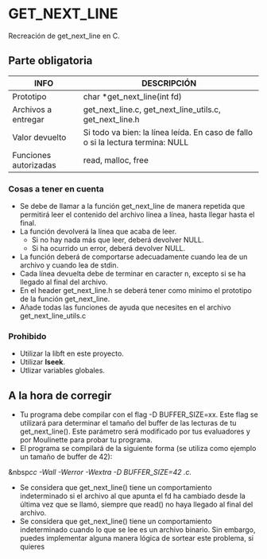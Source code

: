 # GET_NEXT_LINE
Recreación de get_next_line en C.
## Parte obligatoria
|INFO|DESCRIPCIÓN|
|----|-----------|
|Prototipo|char *get_next_line(int fd)|
|Archivos a entregar|get_next_line.c, get_next_line_utils.c, get_next_line.h|
|Valor devuelto|Si todo va bien: la línea leída. En caso de fallo o si la lectura termina: NULL|
|Funciones autorizadas|read, malloc, free|
### Cosas a tener en cuenta
- Se debe de llamar a la función get_next_line de manera repetida que permitirá leer el contenido del archivo línea a línea, hasta llegar hasta el final.
- La función devolverá la línea que acaba de leer.
    - Si no hay nada más que leer, deberá devolver NULL.
    - Si ha ocurrido un error, deberá devolver NULL.
- La función deberá de comportarse adecuadamente cuando lea de un archivo y cuando lea de stdin.
- Cada línea devuelta debe de terminar en caracter n, excepto si se ha llegado al final del archivo.
- En el header get_next_line.h se deberá tener como mínimo el prototipo de la función get_next_line.
- Añade todas las funciones de ayuda que necesites en el archivo get_next_line_utils.c
### Prohibido
- Utilizar la libft en este proyecto.
- Utilizar **lseek**.
- Utlizar variables globales.
## A la hora de corregir
- Tu programa debe compilar con el flag -D BUFFER_SIZE=xx. Este flag se utilizará para determinar el tamaño del buffer de las lecturas de tu get_next_line(). Este parámetro será modificado por tus evaluadores y por Moulinette para probar tu programa.
- El programa se compilará de la siguiente forma (se utiliza como ejemplo un tamaño de buffer de 42):

&nbsp*cc -Wall -Werror -Wextra -D BUFFER_SIZE=42 <archivos>.c.*
- Se considera que get_next_line() tiene un comportamiento indeterminado si el archivo al que apunta el fd ha cambiado desde la última vez que se llamó, siempre que read() no haya llegado al final del archivo.
- Se considera que get_next_line() tiene un comportamiento indeterminado cuando lo que se lee es un archivo binario. Sin embargo, puedes implementar alguna manera lógica de sortear este problema, si quieres